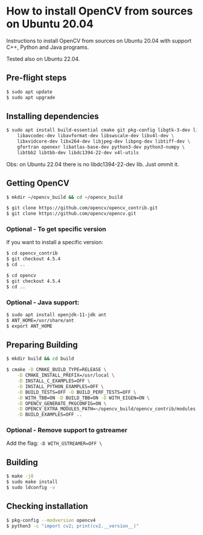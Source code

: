 # How to install OpenCV from sources on Ubuntu 20.04

Instructions to install OpenCV from sources on Ubuntu 20.04 with support C++, Python and Java programs.

Tested also on Ubuntu 22.04.

## Pre-flight steps

```bash
$ sudo apt update
$ sudo apt upgrade
```

## Installing dependencies

```bash
$ sudo apt install build-essential cmake git pkg-config libgtk-3-dev libeigen3-dev\
    libavcodec-dev libavformat-dev libswscale-dev libv4l-dev \
    libxvidcore-dev libx264-dev libjpeg-dev libpng-dev libtiff-dev \
    gfortran openexr libatlas-base-dev python3-dev python3-numpy \
    libtbb2 libtbb-dev libdc1394-22-dev v4l-utils
```

Obs: on Ubuntu 22.04 there is no libdc1394-22-dev lib. Just ommit it.

## Getting OpenCV

```bash
$ mkdir ~/opencv_build && cd ~/opencv_build

$ git clone https://github.com/opencv/opencv_contrib.git
$ git clone https://github.com/opencv/opencv.git
```

### Optional - To get specific version

If you want to install a specific version:

```bash
$ cd opencv_contrib
$ git checkout 4.5.4
$ cd ..

$ cd opencv
$ git checkout 4.5.4
$ cd ..
```

### Optional - Java support:

```bash
$ sudo apt install openjdk-11-jdk ant
$ ANT_HOME=/usr/share/ant
$ export ANT_HOME
```

## Preparing Building 

```bash
$ mkdir build && cd build

$ cmake -D CMAKE_BUILD_TYPE=RELEASE \
    -D CMAKE_INSTALL_PREFIX=/usr/local \
    -D INSTALL_C_EXAMPLES=OFF \
    -D INSTALL_PYTHON_EXAMPLES=OFF \
    -D BUILD_TESTS=OFF -D BUILD_PERF_TESTS=OFF \
    -D WITH_TBB=ON -D BUILD_TBB=ON -D WITH_EIGEN=ON \
    -D OPENCV_GENERATE_PKGCONFIG=ON \
    -D OPENCV_EXTRA_MODULES_PATH=~/opencv_build/opencv_contrib/modules \
    -D BUILD_EXAMPLES=OFF ..
```

### Optional - Remove support to gstreamer

Add the flag: `-D WITH_GSTREAMER=OFF \`

## Building    

```bash
$ make -j8
$ sudo make install
$ sudo ldconfig -v
```

## Checking installation

```bash
$ pkg-config --modversion opencv4
$ python3 -c "import cv2; print(cv2.__version__)"
```

